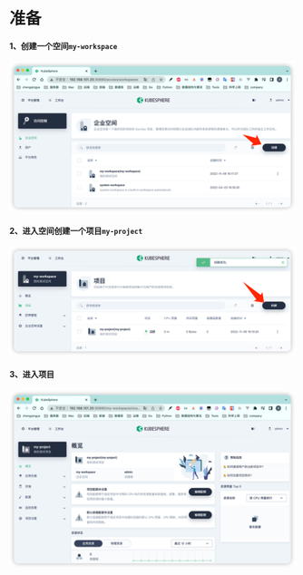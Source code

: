 # 准备

#### 1、创建一个空间`my-workspace`

![img.png](images/kubesphere-prepare-01.png)

#### 2、进入空间创建一个项目`my-project`

![img_1.png](images/kubesphere-prepare-02.png)

#### 3、进入项目

![img_2.png](images/kubesphere-prepare-03.png)